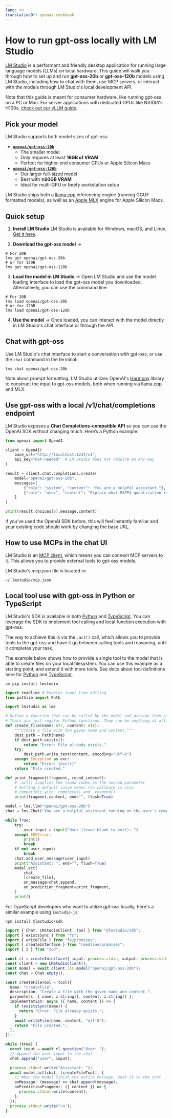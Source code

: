 ```yaml
---
lang: ru
translationOf: openai-cookbook
---
```


# How to run gpt-oss locally with LM Studio

[LM Studio](https://lmstudio.ai) is a performant and friendly desktop application for running large language models (LLMs) on local hardware. This guide will walk you through how to set up and run **gpt-oss-20b** or **gpt-oss-120b** models using LM Studio, including how to chat with them, use MCP servers, or interact with the models through LM Studio's local development API.

Note that this guide is meant for consumer hardware, like running gpt-oss on a PC or Mac. For server applications with dedicated GPUs like NVIDIA's H100s, [check out our vLLM guide](https://cookbook.openai.com/articles/gpt-oss/run-vllm).

## Pick your model

LM Studio supports both model sizes of gpt-oss:

- [**`openai/gpt-oss-20b`**](https://lmstudio.ai/models/openai/gpt-oss-20b)
  - The smaller model
  - Only requires at least **16GB of VRAM**
  - Perfect for higher-end consumer GPUs or Apple Silicon Macs
- [**`openai/gpt-oss-120b`**](https://lmstudio.ai/models/openai/gpt-oss-120b)
  - Our larger full-sized model
  - Best with **≥60GB VRAM**
  - Ideal for multi-GPU or beefy workstation setup

LM Studio ships both a [llama.cpp](https://github.com/ggml-org/llama.cpp) inferencing engine (running GGUF formatted models), as well as an [Apple MLX](https://github.com/ml-explore/mlx) engine for Apple Silicon Macs. 

## Quick setup

1. **Install LM Studio**
   LM Studio is available for Windows, macOS, and Linux. [Get it here](https://lmstudio.ai/download).

2. **Download the gpt-oss model** → 

```shell
# For 20B
lms get openai/gpt-oss-20b
# or for 120B
lms get openai/gpt-oss-120b
``` 

3. **Load the model in LM Studio** 
  → Open LM Studio and use the model loading interface to load the gpt-oss model you downloaded. Alternatively, you can use the command line:

```shell
# For 20B
lms load openai/gpt-oss-20b
# or for 120B
lms load openai/gpt-oss-120b
```

4. **Use the model** → Once loaded, you can interact with the model directly in LM Studio's chat interface or through the API.

## Chat with gpt-oss

Use LM Studio's chat interface to start a conversation with gpt-oss, or use the `chat` command in the terminal:

```shell
lms chat openai/gpt-oss-20b
```

Note about prompt formatting: LM Studio utilizes OpenAI's [Harmony](https://cookbook.openai.com/articles/openai-harmony) library to construct the input to gpt-oss models, both when running via llama.cpp and MLX.

## Use gpt-oss with a local /v1/chat/completions endpoint

LM Studio exposes a **Chat Completions-compatible API** so you can use the OpenAI SDK without changing much. Here’s a Python example:

```py
from openai import OpenAI

client = OpenAI(
    base_url="http://localhost:1234/v1",
    api_key="not-needed"  # LM Studio does not require an API key
)

result = client.chat.completions.create(
    model="openai/gpt-oss-20b",
    messages=[
        {"role": "system", "content": "You are a helpful assistant."},
        {"role": "user", "content": "Explain what MXFP4 quantization is."}
    ]
)

print(result.choices[0].message.content)
```

If you’ve used the OpenAI SDK before, this will feel instantly familiar and your existing code should work by changing the base URL.

## How to use MCPs in the chat UI

LM Studio is an [MCP client](https://lmstudio.ai/docs/app/plugins/mcp), which means you can connect MCP servers to it. This allows you to provide external tools to gpt-oss models.

LM Studio's mcp.json file is located in:

```shell
~/.lmstudio/mcp.json
```

## Local tool use with gpt-oss in Python or TypeScript

LM Studio's SDK is available in both [Python](https://github.com/lmstudio-ai/lmstudio-python) and [TypeScript](https://github.com/lmstudio-ai/lmstudio-js). You can leverage the SDK to implement tool calling and local function execution with gpt-oss.

The way to achieve this is via the `.act()` call, which allows you to provide tools to the gpt-oss and have it go between calling tools and reasoning, until it completes your task.

The example below shows how to provide a single tool to the model that is able to create files on your local filesystem. You can use this example as a starting point, and extend it with more tools. See docs about tool definitions here for [Python](https://lmstudio.ai/docs/python/agent/tools) and [TypeScript](https://lmstudio.ai/docs/typescript/agent/tools).

```shell
uv pip install lmstudio
```

```python
import readline # Enables input line editing
from pathlib import Path

import lmstudio as lms

# Define a function that can be called by the model and provide them as tools to the model.
# Tools are just regular Python functions. They can be anything at all.
def create_file(name: str, content: str):
    """Create a file with the given name and content."""
    dest_path = Path(name)
    if dest_path.exists():
        return "Error: File already exists."
    try:
        dest_path.write_text(content, encoding="utf-8")
    except Exception as exc:
        return "Error: {exc!r}"
    return "File created."

def print_fragment(fragment, round_index=0):
    # .act() supplies the round index as the second parameter
    # Setting a default value means the callback is also
    # compatible with .complete() and .respond().
    print(fragment.content, end="", flush=True)

model = lms.llm("openai/gpt-oss-20b")
chat = lms.Chat("You are a helpful assistant running on the user's computer.")

while True:
    try:
        user_input = input("User (leave blank to exit): ")
    except EOFError:
        print()
        break
    if not user_input:
        break
    chat.add_user_message(user_input)
    print("Assistant: ", end="", flush=True)
    model.act(
        chat,
        [create_file],
        on_message=chat.append,
        on_prediction_fragment=print_fragment,
    )
    print()

```

For TypeScript developers who want to utilize gpt-oss locally, here's a similar example using `lmstudio-js`:

```shell
npm install @lmstudio/sdk
```

```typescript
import { Chat, LMStudioClient, tool } from "@lmstudio/sdk";
import { existsSync } from "fs";
import { writeFile } from "fs/promises";
import { createInterface } from "readline/promises";
import { z } from "zod";

const rl = createInterface({ input: process.stdin, output: process.stdout });
const client = new LMStudioClient();
const model = await client.llm.model("openai/gpt-oss-20b");
const chat = Chat.empty();

const createFileTool = tool({
  name: "createFile",
  description: "Create a file with the given name and content.",
  parameters: { name: z.string(), content: z.string() },
  implementation: async ({ name, content }) => {
    if (existsSync(name)) {
      return "Error: File already exists.";
    }
    await writeFile(name, content, "utf-8");
    return "File created.";
  },
});

while (true) {
  const input = await rl.question("User: ");
  // Append the user input to the chat
  chat.append("user", input);

  process.stdout.write("Assistant: ");
  await model.act(chat, [createFileTool], {
    // When the model finish the entire message, push it to the chat
    onMessage: (message) => chat.append(message),
    onPredictionFragment: ({ content }) => {
      process.stdout.write(content);
    },
  });
  process.stdout.write("\n");
}
```